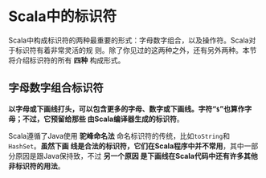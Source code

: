 Scala中的标识符
================================================================================
Scala中构成标识符的两种最重要的形式：字母数字组合，以及操作符。Scala对于标识符有着非常灵活的规
则。除了你见过的这两种之外，还有另外两种。本节将介绍标识符的所有 **四种** 构成形式。

## 字母数字组合标识符
**以字母或下画线打头，可以包含更多的字母、数字或下画线。字符“`$`”也算作字母；不过，它预留给那些
由Scala编译器生成的标识符**。

Scala遵循了Java使用 **驼峰命名法** 命名标识符的传统，比如`toString`和`HashSet`。**虽然下画
线是合法的标识符，它们在Scala程序中并不常用**，其中一部分原因是跟Java保持致，不过 **另一个原因
是下画线在Scala代码中还有许多其他非标识符的用法**。